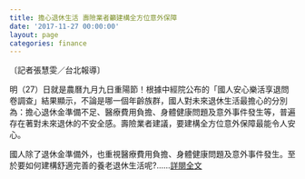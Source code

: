 ```yaml
---
title: 擔心退休生活 壽險業者籲建構全方位意外保障
date: '2017-11-27 00:00:00'
layout: page
categories: finance
---
```


〔記者張慧雯／台北報導〕

明（27）日就是農曆九月九日重陽節！根據中經院公布的「國人安心樂活享退問卷調查」結果顯示，不論是哪一個年齡族群，國人對未來退休生活最擔心的分別為：擔心退休金準備不足、醫療費用負擔、身體健康問題及意外事件發生等，普遍存在著對未來退休的不安全感。壽險業者建議，要建構全方位意外保障最能令人安心。

國人除了退休金準備外，也重視醫療費用負擔、身體健康問題及意外事件發生。至於要如何建構舒適完善的養老退休生活呢?......[詳閱全文](http://news.ltn.com.tw/news/business/breakingnews/2235085)